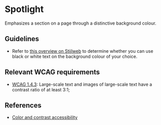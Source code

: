 <!-- @license CC0-1.0 -->

# Spotlight

Emphasizes a section on a page through a distinctive background colour.

## Guidelines

- Refer to [this overview on Stijlweb](https://amsterdam.nl/stijlweb/basiselementen/kleuren/#PagCls_15671872) to determine whether you can use black or white text on the background colour of your choice.

## Relevant WCAG requirements

- [WCAG 1.4.3](https://www.w3.org/TR/WCAG21/#contrast-minimum): Large-scale text and images of large-scale text have a contrast ratio of at least 3:1;

## References

- [Color and contrast accessibility](https://web.dev/articles/color-and-contrast-accessibility)
